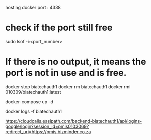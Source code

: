 

hosting docker port :  4338

# check if the port still free
sudo lsof -i:<port_number>
# If there is no output, it means the port is not in use and is free.

docker stop biatechauth1
docker rm biatechauth1
docker rmi 010309/biatechauth1:latest

docker-compose up -d

docker logs -f biatechauth1



https://cloudcalls.easipath.com/backend-biatechauth1/api/logins-google/login?session_id=pmis0103069?redirect_uri=https://pmis.bizminder.co.za

